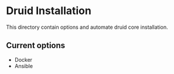 # Druid Installation
This directory contain options and automate druid core installation.

## Current options
* Docker
* Ansible